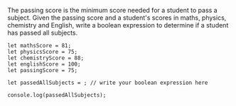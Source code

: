 The passing score is the minimum score needed for a student to pass a subject.
Given the passing score and a student's scores in maths, physics, chemistry and English, 
write a boolean expression to determine if a student has passed all subjects.

```JS
let mathsScore = 81;
let physicsScore = 75;
let chemistryScore = 88;
let englishScore = 100;
let passingScore = 75;

let passedAllSubjects = ; // write your boolean expression here

console.log(passedAllSubjects);
```
